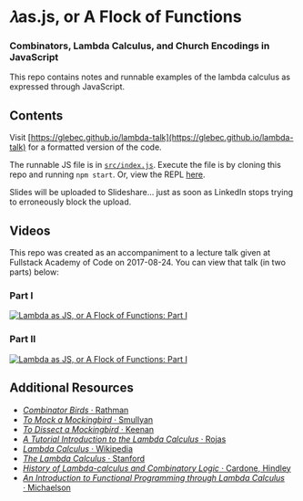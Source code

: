 # 𝜆as.js, or A Flock of Functions

### Combinators, Lambda Calculus, and Church Encodings in JavaScript

This repo contains notes and runnable examples of the lambda calculus as expressed through JavaScript.

## Contents

Visit [https://glebec.github.io/lambda-talk](https://glebec.github.io/lambda-talk) for a formatted version of the code.

The runnable JS file is in [`src/index.js`](src/index.js). Execute the file is by cloning this repo and running `npm start`. Or, view the REPL [here](https://repl.it/Jgu4/235).

Slides will be uploaded to Slideshare… just as soon as LinkedIn stops trying to erroneously block the upload.

## Videos

This repo was created as an accompaniment to a lecture talk given at Fullstack Academy of Code on 2017-08-24. You can view that talk (in two parts) below:

### Part I

[![Lambda as JS, or A Flock of Functions: Part I](https://img.youtube.com/vi/3VQ382QG-y/0.jpg)](https://www.youtube.com/watch?v=3VQ382QG-y4&index=1&list=PLpkHU923F2XFWv-XfVuvWuxq41h21nOPK)

### Part II

[![Lambda as JS, or A Flock of Functions: Part I](https://img.youtube.com/vi/pAnLQ9jwN-E/0.jpg)](https://www.youtube.com/watch?v=pAnLQ9jwN-E&list=PLpkHU923F2XFWv-XfVuvWuxq41h21nOPK&index=2)

## Additional Resources

* [_Combinator Birds_ · Rathman](http://bit.ly/2iudab9)
* [_To Mock a Mockingbird_ · Smullyan](http://amzn.to/2g9AlXl)
* [_To Dissect a Mockingbird_ · Keenan](http://dkeenan.com/Lambda)
* [_A Tutorial Introduction to the Lambda Calculus_ · Rojas](http://bit.ly/1agRC97)
* [_Lambda Calculus_ · Wikipedia](http://bit.ly/1TsPkGn)
* [_The Lambda Calculus_ · Stanford](http://stanford.io/2vtg8hp)
* [_History of Lambda-calculus and Combinatory Logic_ · Cardone, Hindley](http://bit.ly/2wCxv4k)
* [_An Introduction to Functional Programming through Lambda Calculus_ · Michaelson](http://amzn.to/2vtts56)
